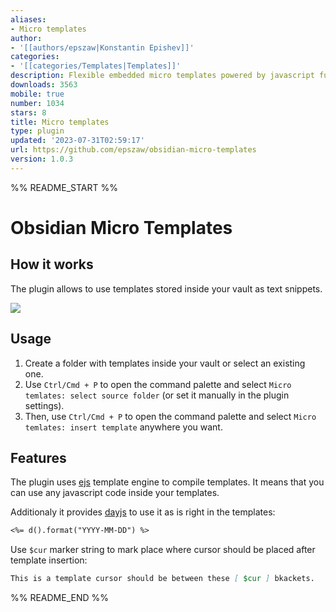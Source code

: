 ```yaml
---
aliases:
- Micro templates
author:
- '[[authors/epszaw|Konstantin Epishev]]'
categories:
- '[[categories/Templates|Templates]]'
description: Flexible embedded micro templates powered by javascript functions
downloads: 3563
mobile: true
number: 1034
stars: 8
title: Micro templates
type: plugin
updated: '2023-07-31T02:59:17'
url: https://github.com/epszaw/obsidian-micro-templates
version: 1.0.3
---
```


%% README_START %%

# Obsidian Micro Templates

## How it works

The plugin allows to use templates stored inside your vault as text snippets.

![](https://raw.githubusercontent.com/epszaw/obsidian-micro-templates/HEAD/static/demo.gif)

## Usage

1. Create a folder with templates inside your vault or select an existing one.
2. Use `Ctrl/Cmd + P` to open the command palette and select `Micro temlates: select source folder` (or set it manually in the plugin settings).
3. Then, use `Ctrl/Cmd + P` to open the command palette and select `Micro temlates: insert template` anywhere you want.

## Features

The plugin uses [ejs](https://ejs.co/) template engine to compile templates. It means that you can use any javascript code inside your templates.

Additionaly it provides [dayjs](https://day.js.org/) to use it as is right in the templates:

```md
<%= d().format("YYYY-MM-DD") %>
```

Use `$cur` marker string to mark place where cursor should be placed after template insertion:

```md
This is a template cursor should be between these [ $cur ] bkackets.
```


%% README_END %%